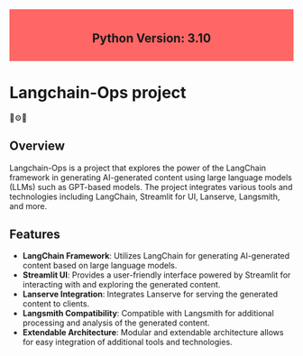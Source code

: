 <div style="background-color:#ff6666; padding:10px; text-align:center;">
  <h2>Python Version: 3.10</h2>
</div>

# Langchain-Ops project

🤖⚙️🔗

## Overview

Langchain-Ops is a project that explores the power of the LangChain framework in generating AI-generated content using large language models (LLMs) such as GPT-based models. The project integrates various tools and technologies including LangChain, Streamlit for UI, Lanserve, Langsmith, and more.

## Features

- **LangChain Framework**: Utilizes LangChain for generating AI-generated content based on large language models.
- **Streamlit UI**: Provides a user-friendly interface powered by Streamlit for interacting with and exploring the generated content.
- **Lanserve Integration**: Integrates Lanserve for serving the generated content to clients.
- **Langsmith Compatibility**: Compatible with Langsmith for additional processing and analysis of the generated content.
- **Extendable Architecture**: Modular and extendable architecture allows for easy integration of additional tools and technologies.

